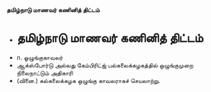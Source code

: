 **தமிழ்நாடு மாணவர் கணினித் திட்டம்**
- # தமிழ்நாடு மாணவர் கணினித் திட்டம்
- n. ஓழுங்குகாவலர்
- ஆக்ஸ்போர்டு அல்லது கேம்பிரிட்ஜ் பல்கலைக்கழகத்தில் ஒழுங்குமுறை நிலைநாட்டும் அதிகாரி
- (வினை.) கல்கலைக்கழக ஒழுங்கு காவலராகச் செயலாற்று.

